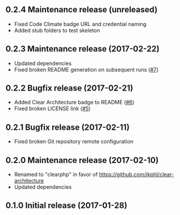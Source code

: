 ## 0.2.4 Maintenance release (unreleased)

* Fixed Code Climate badge URL and credential naming
* Added stub folders to test skeleton

## 0.2.3 Maintenance release (2017-02-22)

* Updated dependencies
* Fixed broken README generation on subsequent runs ([#7](https://github.com/jkphl/generator-clearphp/issues/7))

## 0.2.2 Bugfix release (2017-02-21)

* Added Clear Architecture badge to README ([#6](https://github.com/jkphl/generator-clearphp/issues/6))
* Fixed broken LICENSE link ([#5](https://github.com/jkphl/generator-clearphp/issues/5))

## 0.2.1 Bugfix release (2017-02-11)

* Fixed broken Git repository remote configuration

## 0.2.0 Maintenance release (2017-02-10)

* Renamed to "clearphp" in favor of https://github.com/jkphl/clear-architecture
* Updated dependencies

## 0.1.0 Initial release (2017-01-28)
